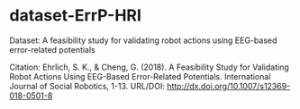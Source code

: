 # dataset-ErrP-HRI

Dataset: A feasibility study for validating robot actions using EEG-based error-related potentials

Citation: Ehrlich, S. K., & Cheng, G. (2018). A Feasibility Study for Validating Robot Actions Using EEG-Based Error-Related Potentials. International Journal of Social Robotics, 1-13.
URL/DOI: http://dx.doi.org/10.1007/s12369-018-0501-8

